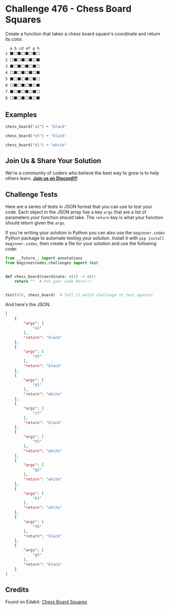 # Challenge 476 - Chess Board Squares

Create a function that takes a chess board square's coordinate and return its color.

```
  a b cd ef g h
1 ⬛️⬜️⬛️⬜️⬛️⬜️⬛️⬜️
2 ⬜️⬛️⬜️⬛️⬜️⬛️⬜️⬛️
3 ⬛️⬜️⬛️⬜️⬛️⬜️⬛️⬜️
4 ⬜️⬛️⬜️⬛️⬜️⬛️⬜️⬛️
5 ⬛️⬜️⬛️⬜️⬛️⬜️⬛️⬜️
6 ⬜️⬛️⬜️⬛️⬜️⬛️⬜️⬛️
7 ⬛️⬜️⬛️⬜️⬛️⬜️⬛️⬜️
8 ⬜️⬛️⬜️⬛️⬜️⬛️⬜️⬛️
```
## Examples
```python
chess_board("a1") ➞ "black"

chess_board("e5") ➞ "black"

chess_board("d1") ➞ "white"
```
## Join Us & Share Your Solution

We're a community of coders who believe the best way to grow is to help others learn. **[Join us on Discord!!!](https://discord.gg/sfHykntuGy)**

## Challenge Tests

Here are a series of tests in JSON format that you can use to test your code. Each object in the JSON array has a key `args` that are a list of parameters your function should take. The `return` key is what your function should return given the `args`. 

If you're writing your solution in Python you can also use the `beginner.codes` Python package to automate testing your solution. Install it with `pip install beginner.codes`, then create a file for your solution and use the following code:
```python
from __future__ import annotations
from beginnercodes.challenges import test


def chess_board(coordinate: str) -> str:
    return ""  # Put your code here!!!


test(476, chess_board)  # Tell it which challenge to test against
```
And here's the JSON.
```json
[
    {
        "args": [
            "a1"
        ],
        "return": "black"
    },
    {
        "args": [
            "e5"
        ],
        "return": "black"
    },
    {
        "args": [
            "d1"
        ],
        "return": "white"
    },
    {
        "args": [
            "c7"
        ],
        "return": "black"
    },
    {
        "args": [
            "h5"
        ],
        "return": "white"
    },
    {
        "args": [
            "g2"
        ],
        "return": "white"
    },
    {
        "args": [
            "b3"
        ],
        "return": "white"
    },
    {
        "args": [
            "f6"
        ],
        "return": "black"
    },
    {
        "args": [
            "g5"
        ],
        "return": "black"
    }
]
```
## Credits

Found on Edabit: [Chess Board Squares](https://edabit.com/challenge/4BRGyox5xi8Kp7AAE)
